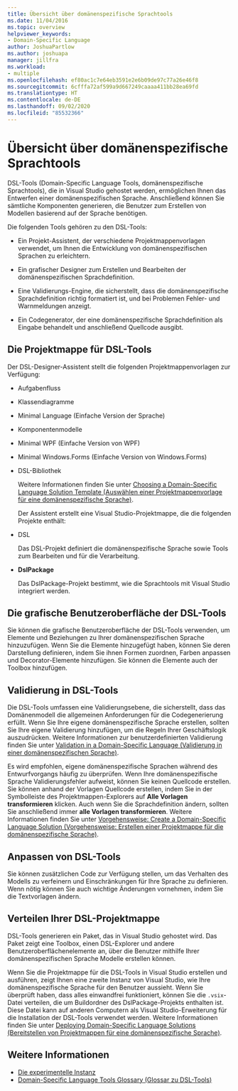 ```yaml
---
title: Übersicht über domänenspezifische Sprachtools
ms.date: 11/04/2016
ms.topic: overview
helpviewer_keywords:
- Domain-Specific Language
author: JoshuaPartlow
ms.author: joshuapa
manager: jillfra
ms.workload:
- multiple
ms.openlocfilehash: ef80ac1c7e64eb3591e2e6b09de97c77a26e46f8
ms.sourcegitcommit: 6cfffa72af599a9d667249caaaa411bb28ea69fd
ms.translationtype: HT
ms.contentlocale: de-DE
ms.lasthandoff: 09/02/2020
ms.locfileid: "85532366"
---
```

# <a name="overview-of-domain-specific-language-tools"></a>Übersicht über domänenspezifische Sprachtools
DSL-Tools (Domain-Specific Language Tools, domänenspezifische Sprachtools), die in Visual Studio gehostet werden, ermöglichen Ihnen das Entwerfen einer domänenspezifischen Sprache. Anschließend können Sie sämtliche Komponenten generieren, die Benutzer zum Erstellen von Modellen basierend auf der Sprache benötigen.

 Die folgenden Tools gehören zu den DSL-Tools:

- Ein Projekt-Assistent, der verschiedene Projektmappenvorlagen verwendet, um Ihnen die Entwicklung von domänenspezifischen Sprachen zu erleichtern.

- Ein grafischer Designer zum Erstellen und Bearbeiten der domänenspezifischen Sprachdefinition.

- Eine Validierungs-Engine, die sicherstellt, dass die domänenspezifische Sprachdefinition richtig formatiert ist, und bei Problemen Fehler- und Warnmeldungen anzeigt.

- Ein Codegenerator, der eine domänenspezifische Sprachdefinition als Eingabe behandelt und anschließend Quellcode ausgibt.

## <a name="the-dsl-tools-solution"></a>Die Projektmappe für DSL-Tools
 Der DSL-Designer-Assistent stellt die folgenden Projektmappenvorlagen zur Verfügung:

- Aufgabenfluss

- Klassendiagramme

- Minimal Language (Einfache Version der Sprache)

- Komponentenmodelle

- Minimal WPF (Einfache Version von WPF)

- Minimal Windows.Forms (Einfache Version von Windows.Forms)

- DSL-Bibliothek

  Weitere Informationen finden Sie unter [Choosing a Domain-Specific Language Solution Template (Auswählen einer Projektmappenvorlage für eine domänenspezifische Sprache)](../modeling/choosing-a-domain-specific-language-solution-template.md).

  Der Assistent erstellt eine Visual Studio-Projektmappe, die die folgenden Projekte enthält:

- DSL

   Das DSL-Projekt definiert die domänenspezifische Sprache sowie Tools zum Bearbeiten und für die Verarbeitung.

- **DslPackage**

   Das DslPackage-Projekt bestimmt, wie die Sprachtools mit Visual Studio integriert werden.

## <a name="the-dsl-tools-graphical-interface"></a>Die grafische Benutzeroberfläche der DSL-Tools
 Sie können die grafische Benutzeroberfläche der DSL-Tools verwenden, um Elemente und Beziehungen zu Ihrer domänenspezifischen Sprache hinzuzufügen. Wenn Sie die Elemente hinzugefügt haben, können Sie deren Darstellung definieren, indem Sie ihnen Formen zuordnen, Farben anpassen und Decorator-Elemente hinzufügen. Sie können die Elemente auch der Toolbox hinzufügen.

## <a name="validation-in-dsl-tools"></a>Validierung in DSL-Tools
 Die DSL-Tools umfassen eine Validierungsebene, die sicherstellt, dass das Domänenmodell die allgemeinen Anforderungen für die Codegenerierung erfüllt. Wenn Sie Ihre eigene domänenspezifische Sprache erstellen, sollten Sie Ihre eigene Validierung hinzufügen, um die Regeln Ihrer Geschäftslogik auszudrücken. Weitere Informationen zur benutzerdefinierten Validierung finden Sie unter [Validation in a Domain-Specific Language (Validierung in einer domänenspezifischen Sprache)](../modeling/validation-in-a-domain-specific-language.md).

 Es wird empfohlen, eigene domänenspezifische Sprachen während des Entwurfvorgangs häufig zu überprüfen. Wenn Ihre domänenspezifische Sprache Validierungsfehler aufweist, können Sie keinen Quellcode erstellen. Sie können anhand der Vorlagen Quellcode erstellen, indem Sie in der Symbolleiste des Projektmappen-Explorers auf **Alle Vorlagen transformieren** klicken. Auch wenn Sie die Sprachdefinition ändern, sollten Sie anschließend immer **alle Vorlagen transformieren**. Weitere Informationen finden Sie unter [Vorgehensweise: Create a Domain-Specific Language Solution (Vorgehensweise: Erstellen einer Projektmappe für die domänenspezifische Sprache)](../modeling/how-to-create-a-domain-specific-language-solution.md).

## <a name="customization-of-dsl-tools"></a>Anpassen von DSL-Tools
 Sie können zusätzlichen Code zur Verfügung stellen, um das Verhalten des Modells zu verfeinern und Einschränkungen für Ihre Sprache zu definieren. Wenn nötig können Sie auch wichtige Änderungen vornehmen, indem Sie die Textvorlagen ändern.

## <a name="distributing-your-dsl-solution"></a>Verteilen Ihrer DSL-Projektmappe
 DSL-Tools generieren ein Paket, das in Visual Studio gehostet wird. Das Paket zeigt eine Toolbox, einen DSL-Explorer und andere Benutzeroberflächenelemente an, über die Benutzer mithilfe Ihrer domänenspezifischen Sprache Modelle erstellen können.

 Wenn Sie die Projektmappe für die DSL-Tools in Visual Studio erstellen und ausführen, zeigt Ihnen eine zweite Instanz von Visual Studio, wie Ihre domänenspezifische Sprache für den Benutzer aussieht. Wenn Sie überprüft haben, dass alles einwandfrei funktioniert, können Sie die `.vsix`-Datei verteilen, die um Buildordner des DslPackage-Projekts enthalten ist. Diese Datei kann auf anderen Computern als Visual Studio-Erweiterung für die Installation der DSL-Tools verwendet werden.  Weitere Informationen finden Sie unter [Deploying Domain-Specific Language Solutions (Bereitstellen von Projektmappen für eine domänenspezifische Sprache)](msi-and-vsix-deployment-of-a-dsl.md).

## <a name="see-also"></a>Weitere Informationen

- [Die experimentelle Instanz](../extensibility/the-experimental-instance.md)
- [Domain-Specific Language Tools Glossary (Glossar zu DSL-Tools)](https://msdn.microsoft.com/ca5e84cb-a315-465c-be24-76aa3df276aa)
